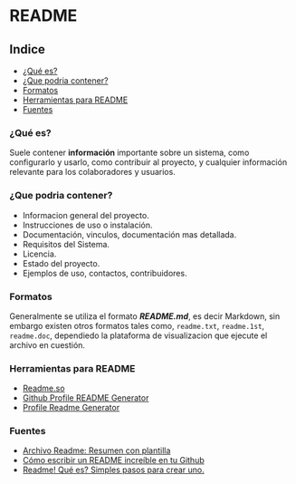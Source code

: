 # README 
## Indice

- [¿Qué es?](#que-es)
- [¿Que podria contener?](#contenido)
- [Formatos](#formatos)
- [Herramientas para README](#herramientas)
- [Fuentes](#fuentes)

### ¿Qué es?  <a id="que-es"></a>
Suele contener **información** importante sobre un sistema, como configurarlo y usarlo, como contribuir al proyecto, y cualquier información relevante para los colaboradores y usuarios.

### ¿Que podria contener? <a id="contenido"></a>
- Informacion general del proyecto.
- Instrucciones de uso o instalación.
- Documentación, vinculos, documentación mas detallada.
- Requisitos del Sistema.
- Licencia.
- Estado del proyecto.
- Ejemplos de uso, contactos, contribuidores.


### Formatos <a id="formatos"></a>
Generalmente se utiliza el formato **_README.md_**, es decir Markdown, sin embargo existen otros formatos tales como, `readme.txt`, `readme.1st`, `readme.doc`, dependiedo la plataforma de visualizacion que ejecute el archivo en cuestión.

### Herramientas para README <a id="herramientas"></a>
- [Readme.so](https://readme.so/es)
- [Github Profile README Generator](https://rahuldkjain.github.io/gh-profile-readme-generator/)
- [Profile Readme Generator](https://profile-readme-generator.com/)

### Fuentes <a id="fuentes"></a>
- [Archivo Readme: Resumen con plantilla](https://www.ionos.es/digitalguide/paginas-web/desarrollo-web/archivo-readme/)
- [Cómo escribir un README increíble en tu Github](https://www.aluracursos.com/blog/como-escribir-un-readme-increible-en-tu-github)
- [Readme! Qué es? Simples pasos para crear uno.](https://medium.com/@lizeth.veraro/readme-qu%C3%A9-es-simples-pasos-para-crear-uno-4b82891626d7)